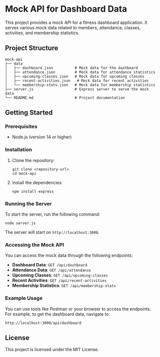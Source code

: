 # Mock API for Dashboard Data

This project provides a mock API for a fitness dashboard application. It serves various mock data related to members, attendance, classes, activities, and membership statistics.

## Project Structure

```
mock-api
├── data
│   ├── dashboard.json          # Mock data for the dashboard
│   ├── attendance.json         # Mock data for attendance statistics
│   ├── upcoming-classes.json   # Mock data for upcoming classes
│   ├── recent-activities.json   # Mock data for recent activities
│   └── membership-stats.json   # Mock data for membership statistics
├── server.js                   # Express server to serve the mock data
└── README.md                   # Project documentation
```

## Getting Started

### Prerequisites

- Node.js (version 14 or higher)

### Installation

1. Clone the repository:
   ```
   git clone <repository-url>
   cd mock-api
   ```

2. Install the dependencies:
   ```
   npm install express
   ```

### Running the Server

To start the server, run the following command:

```
node server.js
```

The server will start on `http://localhost:3000`.

### Accessing the Mock API

You can access the mock data through the following endpoints:

- **Dashboard Data**: `GET /api/dashboard`
- **Attendance Data**: `GET /api/attendance`
- **Upcoming Classes**: `GET /api/upcoming-classes`
- **Recent Activities**: `GET /api/recent-activities`
- **Membership Statistics**: `GET /api/membership-stats`

### Example Usage

You can use tools like Postman or your browser to access the endpoints. For example, to get the dashboard data, navigate to:

```
http://localhost:3000/api/dashboard
```

## License

This project is licensed under the MIT License.